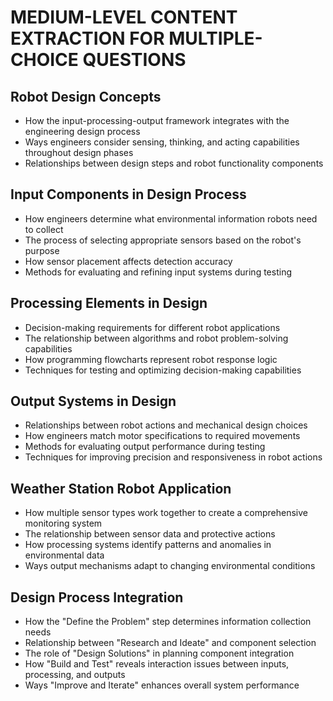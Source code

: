 # MEDIUM-LEVEL CONTENT EXTRACTION FOR MULTIPLE-CHOICE QUESTIONS

## Robot Design Concepts
- How the input-processing-output framework integrates with the engineering design process
- Ways engineers consider sensing, thinking, and acting capabilities throughout design phases
- Relationships between design steps and robot functionality components

## Input Components in Design Process
- How engineers determine what environmental information robots need to collect
- The process of selecting appropriate sensors based on the robot's purpose
- How sensor placement affects detection accuracy
- Methods for evaluating and refining input systems during testing

## Processing Elements in Design
- Decision-making requirements for different robot applications
- The relationship between algorithms and robot problem-solving capabilities
- How programming flowcharts represent robot response logic
- Techniques for testing and optimizing decision-making capabilities

## Output Systems in Design
- Relationships between robot actions and mechanical design choices
- How engineers match motor specifications to required movements
- Methods for evaluating output performance during testing
- Techniques for improving precision and responsiveness in robot actions

## Weather Station Robot Application
- How multiple sensor types work together to create a comprehensive monitoring system
- The relationship between sensor data and protective actions
- How processing systems identify patterns and anomalies in environmental data
- Ways output mechanisms adapt to changing environmental conditions

## Design Process Integration
- How the "Define the Problem" step determines information collection needs
- Relationship between "Research and Ideate" and component selection
- The role of "Design Solutions" in planning component integration
- How "Build and Test" reveals interaction issues between inputs, processing, and outputs
- Ways "Improve and Iterate" enhances overall system performance